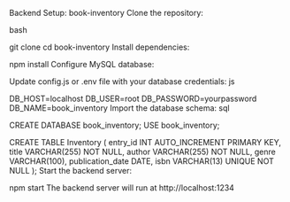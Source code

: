 Backend Setup: book-inventory
Clone the repository:

bash

git clone <repository-link>
cd book-inventory
Install dependencies:


npm install
Configure MySQL database:

Update config.js or .env file with your database credentials:
js

DB_HOST=localhost
DB_USER=root
DB_PASSWORD=yourpassword
DB_NAME=book_inventory
Import the database schema:
sql

CREATE DATABASE book_inventory;
USE book_inventory;

CREATE TABLE Inventory (
  entry_id INT AUTO_INCREMENT PRIMARY KEY,
  title VARCHAR(255) NOT NULL,
  author VARCHAR(255) NOT NULL,
  genre VARCHAR(100),
  publication_date DATE,
  isbn VARCHAR(13) UNIQUE NOT NULL
);
Start the backend server:



npm start
The backend server will run at http://localhost:1234
